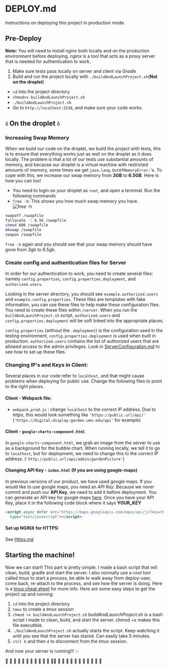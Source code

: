 # DEPLOY.md
Instructions on deploying this project in production mode.

## Pre-Deploy  
**Note:** You will need to install *nginx* both locally and on the production environment before deploying. *nginx* is a tool that acts as a proxy server that is needed for authentication to work.   
1. Make sure tests pass locally on server and client via *Gradle*  
2. Build and run the project locally with `./buildAndLaunchProject.sh`(**Not on the droplet**)  
  *  `cd` into the project directory
  * `chmod+x buildAndLaunchProject.sh`
  * `./buildAndLaunchProject.sh`  
  * Go to `http://localhost:2538`, and make sure your code works.  

## :droplet: On the droplet :droplet:  
### Increasing Swap Memory  
When we build our code on the droplet, we build the project with tests,
this is to ensure that everything works just as well on the droplet as it does locally.
The problem is that a lot of our tests use substantial amounts of memory, and because our droplet is a virtual machine with restricted amounts of memory, some times we get `java.lang.OutOfMemoryError:`'s. To cope with this, we increase our swap memory from **3GB** to **6.5GB**. Here is how you can too!
  * You need to login on your droplet as `root`, and open a terminal. Run the following commands  
  * `free -h`: This shows you how much swap memory you have.   
  ![free -h](Graphics/freeh.png)  
   ``` bash   
   swapoff /swapfile  
   fallocate -l 6.5G /swapfile  
   chmod 600 /swapfile  
   mkswap /swapfile  
   swapon /swapfile
   ```

`free -h` again and you should see that your swap memory should have gone from 3gb to 6.5gb.   

### Create config and authentication files for Server
In order for our authentication to work, you need to create several files: namely `config.properties`, `config.properties.deployment`, and `authorized.users`.

Looking in the server directory, you should see `example.authorized.users` and `example.config.properties`. These files are templates with fake information, you can use these files to help make these configuration files. You need to create these files within `/server`. When you run the `buildAndLaunchProject.sh` script, `authorized.users` and `config.properties.deployment` will be soft linked into the appropriate places.

`config.properties` (without the `.deployment`) is the configuration used in the testing environment, `config.properties.deployment` is used when built in production. `authorized.users` contains the list of authorized users that are allowed access to the admin privileges.
Look in [ServerConfiguration.md](./ServerConfiguration.md) to see how to set up these files.

### Changing IP's and Keys in Client:
Several places in our code refer to `localhost`, and that might cause problems when deploying for public use. Change the following files to point to the right places.

#### Client - Webpack file:
*   `webpack.prod.js` : change `localhost` to the correct IP address.
Due to *https*, this would look something like `'https://public.url/api/'` (`'https://digital-display-garden.umn.edu/api'` for example)  

#### Client - `google-charts-component.html`   
In `google-charts-component.html`, we grab an image from the server to use as a background for the bubble chart. When running locally, we tell it to go to `localhost`, but for deployment, we need to change this to the correct IP address.  (`'http://public.url/api/admin/gardenPicture'`)   
#### Changing API Key - `index.html` (If you are using google-maps)
In previous versions of our product, we have used google maps. If you would like to use google maps, you need an *API Key*.
Because we never commit and push our **API Key**, we need to add it before deployment. You can generate an API key for google maps [here](https://developers.google.com/maps/documentation/javascript/get-api-key).
Once you have your API Key, place it in the following code block where it says **YOUR_KEY**  
```html
<script async defer src="https://maps.googleapis.com/maps/api/js?key=YOUR_KEY&callback=initMap"
  type="text/javascript"></script>
```
#### Set up NGINX for HTTPS:
See [Https.md](./Https.md)

## Starting the machine!  
Now we can start! This part is pretty simple. I made a bash script that will clean, build, gradle and start the server. I also normally use a cool tool called *tmux* to start a process, be able to walk away from deploy-user, come back, re-attach to the process, and see how the server is doing. Here is a [tmux cheat sheet](https://gist.github.com/henrik/1967800) for more info. Here are some easy steps to get the project up and running:
1. `cd` into the project directory
2. `tmux` to create a *tmux* session  
3. `chmod +x buildAndLaunchProject.sh` *buildAndLaunchProject.sh* is a bash script I made to clean, build, and start the server. chmod +x makes this file executible.
4. `./buildAndLaunchProject.sh` actually starts the script. Keep watching it until you see that the server has stared. Can easily take 5 minutes.
5. `ctrl b` and then `d` to disconnect from the *tmux* session.

And now your server is running!!! :boom:  

:octopus: :octopus: :octopus: :octopus: :octopus: :octopus: :octopus: :octopus: :octopus: :octopus: :octopus: :octopus::octopus: :octopus: :octopus: :octopus: :octopus: :octopus: :octopus: :octopus: :octopus: :octopus: :octopus: :octopus:
